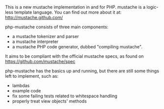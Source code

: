 This is a new mustache implementation in and for PHP.
mustache is a logic-less template language. You can find out more about it at:
http://mustache.github.com/

php-mustache consists of three main components:

- a mustache tokenizer and parser
- a mustache interpreter
- a mustache PHP code generator, dubbed "compiling mustache".

It aims to be compliant with the official mustache specs, as found on
https://github.com/mustache/spec

php-mustache has the basics up and running, but there are still some things
left to implement, such as:

- lambdas
- example code
- fix some failing tests related to whitespace handling
- properly treat view objects' methods


